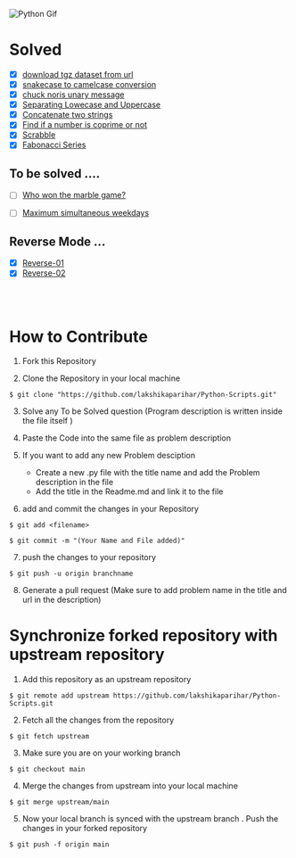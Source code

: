 ![Python Gif](https://media.giphy.com/media/coxQHKASG60HrHtvkt/giphy.gif?cid=ecf05e47ijkcpnadfgcotlidmlq8gjpt2617awzmdn6qspm6&rid=giphy.gif&ct=g)

# Solved

- [x] [download tgz dataset from url](https://github.com/lakshikaparihar/Python-Scripts/blob/7a87ef557a0fa44def4f8479752bb604de578fcb/url-dataset-tgz-download.py)
- [x] [snakecase to camelcase conversion](https://github.com/lakshikaparihar/Python-Scripts/blob/7a87ef557a0fa44def4f8479752bb604de578fcb/snakecase_to_camelcase.py)
- [x] [chuck noris unary message](https://github.com/lakshikaparihar/Python-Scripts/blob/d2cb4a5dfccd69df5f5aeda9d6391c0197173f8b/chuck_noris_unary_message.py) 
- [x] [Separating Lowecase and Uppercase](https://github.com/lakshikaparihar/Python-Scripts/blob/db3f9eea03ea27bda4079bf3a25c5d3b7a1c0dff/separate_lower_uppercase.py)
- [x] [Concatenate two strings](https://github.com/lakshikaparihar/Python-Scripts/blob/0e1c771e65e887de624ec25db4df38868a839cc8/concatenate_two_strings.py) 
- [x] [Find if a number is coprime or not](https://github.com/lakshikaparihar/Python-Scripts/blob/891d9cf6e104119eaa70d51937886fe92ec7b5d0/coprime.py)
- [x] [Scrabble](https://github.com/lakshikaparihar/Python-Scripts/blob/bd1a97064e60d00eb9f30384b1b324dd102b993e/Scrabble.py) 
- [x] [Fabonacci Series](https://github.com/lakshikaparihar/Python-Scripts/blob/cae8dd6dc91b950639f24f099ba04f6fa3616d88/fabonacci_series.py)

## To be solved ....

- [ ] [Who won the marble game?](https://github.com/lakshikaparihar/Python-Scripts/blob/74c3556080683dd19552f07baccfa64632ef6063/Marble_game.py)
- [ ] [Maximum simultaneous weekdays](https://github.com/lakshikaparihar/Python-Scripts/blob/9ed6438d0d595b50ab7c00942b1c1a7cedfb3a12/maximum_weekdays.py)


## Reverse Mode ...
- [x] [Reverse-01](https://github.com/lakshikaparihar/Python-Scripts/blob/e3ec08cef84d059ff9b61bf925ef20abbc69fc59/Reverse-01)
- [x] [Reverse-02]() 

<br>
<br>

# How to Contribute 

 1. Fork this Repository
 
 2. Clone the Repository in your local machine
```
$ git clone "https://github.com/lakshikaparihar/Python-Scripts.git"
```

 3. Solve any To be Solved question (Program description is written inside the file itself )
 
 4. Paste the Code into the same file as problem description

 5. If you want to add any new Problem desciption
       * Create a new .py file with the title name and add the Problem description in the file 
       * Add the title in the Readme.md and link it to the file

 6. add and commit the changes in your Repository
 ```
 $ git add <filename>
 ```
 ```
 $ git commit -m "(Your Name and File added)"
```

 7. push the changes to your repository
 ```
 $ git push -u origin branchname
 ```

 8. Generate a pull request (Make sure to add problem name in the title and url in the description)
 

# Synchronize forked repository with upstream repository

 1. Add this repository as an upstream repository
 ```
 $ git remote add upstream https://github.com/lakshikaparihar/Python-Scripts.git
 ```
 2. Fetch all the changes from the repository
 ```
 $ git fetch upstream
 ```
 3. Make sure you are on your working branch
 
 ```
 $ git checkout main
 ```
 4.  Merge the changes from upstream into your local machine
 
```
$ git merge upstream/main
```
 5. Now your local branch is synced with the upstream branch . Push the changes in your forked repository
 ```
 $ git push -f origin main
 ```
